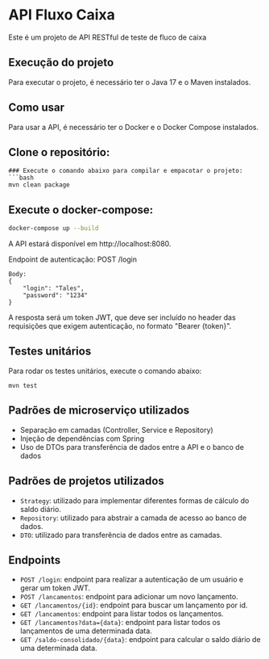 #  API Fluxo Caixa
Este é um projeto de API RESTful de teste de fluco de caixa

## Execução do projeto
Para executar o projeto, é necessário ter o Java 17 e o Maven instalados.

## Como usar
Para usar a API, é necessário ter o Docker e o Docker Compose instalados.
## Clone o repositório:

```
### Execute o comando abaixo para compilar e empacotar o projeto:
```bash
mvn clean package
```
## Execute o docker-compose:
```bash
docker-compose up --build
```
A API estará disponível em http://localhost:8080.

Endpoint de autenticação:
POST /login
```
Body:
{
    "login": "Tales",
    "password": "1234"
}
```

A resposta será um token JWT, que deve ser incluído no header das requisições que exigem autenticação, no formato "Bearer {token}".
## Testes unitários
Para rodar os testes unitários, execute o comando abaixo:

```
mvn test
```

## Padrões de microserviço utilizados
* Separação em camadas (Controller, Service e Repository)
* Injeção de dependências com Spring
* Uso de DTOs para transferência de dados entre a API e o banco de dados

## Padrões de projetos utilizados
- `Strategy`: utilizado para implementar diferentes formas de cálculo do saldo diário.
- `Repository`: utilizado para abstrair a camada de acesso ao banco de dados.
- `DTO`: utilizado para transferência de dados entre as camadas.

## Endpoints
- `POST /login`: endpoint para realizar a autenticação de um usuário e gerar um token JWT.
- `POST /lancamentos`: endpoint para adicionar um novo lançamento.
- `GET /lancamentos/{id}`: endpoint para buscar um lançamento por id.
- `GET /lancamentos`: endpoint para listar todos os lançamentos.
- `GET /lancamentos?data={data}`: endpoint para listar todos os lançamentos de uma determinada data.
- `GET /saldo-consolidado/{data}`: endpoint para calcular o saldo diário de uma determinada data.